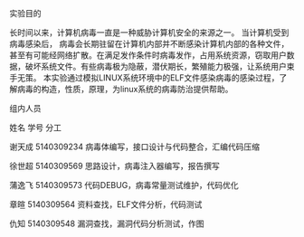 实验目的

长时间以来，计算机病毒一直是一种威胁计算机安全的来源之一。 当计算机受到病毒感染后， 病毒会长期驻留在计算机内部并不断感染计算机内部的各种文件，甚至有可能经网络扩散。在满足发作条件时病毒发作，占用系统资源，窃取用户数据，破坏系统文件。有些病毒极为隐蔽，潜伏期长，繁殖能力极强，让系统用户束手无策。
本实验通过模拟LINUX系统环境中的ELF文件感染病毒的感染过程，了解病毒的构造，性质，原理，为linux系统的病毒防治提供帮助。



组内人员

姓名	学号	分工

谢天成	5140309234	病毒体编写，接口设计与代码整合，汇编代码压缩

徐世超	5140309569	思路设计，病毒注入器编写，报告撰写

蒲逸飞	5140309573	代码DEBUG，病毒常量测试维护，代码优化

章暄	5140309564	资料查找，ELF文件分析，代码测试

仇知	5140309548	漏洞查找，漏洞代码分析测试，作图
